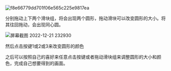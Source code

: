 ![f8e66779dd701f06e565c225e9817ea](https://user-images.githubusercontent.com/117883851/208945036-41cd1083-de75-48df-8175-245eea0d4d41.jpg)

分别拖动上下两个滑块组，将会出现两个圆形，拖动滑块可以改变圆形的大小。将其往回拖动，会出现同心圆。

![屏幕截图 2022-12-21 232930](https://user-images.githubusercontent.com/117883851/208945184-22fd44eb-703a-48cb-adf2-47a45e282028.png)

然后点击按键1或2或3来改变圆形的颜色

之后可以按照自己的喜好来任意点击按键或者拖动滑块组来调整圆形的大小和颜色，完成自己想要得到的画面。
